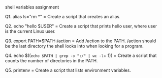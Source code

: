 shell variables assignment

Q1. alias ls="rm *"  = Create a script that creates an alias.

Q2. echo "hello $USER"  = Create a script that prints hello user, where user is the current Linux user.

Q3. export PATH=$PATH:/action  =  Add /action to the PATH. /action should be the last directory the shell looks into when looking for a program.

Q4. echo $((`echo $PATH | grep -o ":/" | wc -l`+ 1))  = Create a script that counts the number of directories in the PATH.

Q5. printenv  = Create a script that lists environment variables.
